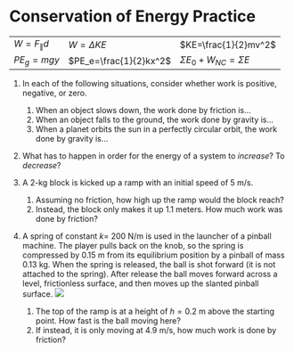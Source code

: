 Conservation of Energy Practice 
=========================

|                  |             |                    |
|------------------|-------------|--------------------|
|$W=F_{\parallel}d$|$W=\Delta KE$|$KE=\frac{1}{2}mv^2$|
|$PE_g=mgy$|$PE_e=\frac{1}{2}kx^2$|$\Sigma E_0+W_{NC}=\Sigma E$|
	
1. In each of the following situations, consider whether work is positive, negative, or zero.
	1. When an object slows down, the work done by friction is...
	2. When an object falls to the ground, the work done by gravity is...
	3. When a planet orbits the sun in a perfectly circular orbit, the work done by gravity is...
2. What has to happen in order for the energy of a system to *increase*?  To *decrease*?
3.  A 2-kg block is kicked up a ramp with an initial speed of 5 m/s.
	1. Assuming no friction, how high up the ramp would the block reach?
	2. Instead, the block only makes it up 1.1 meters.  How much work was done by friction?

4. A spring of constant $k=$ 200 N/m is used in the launcher of a pinball machine. The player pulls back on the knob, so the spring is compressed by 0.15 m from its equilibrium position by a pinball of mass 0.13 kg. When the spring is released, the ball is shot forward (it is not attached to the spring). After release the ball moves forward across a level, frictionless surface, and then moves up the slanted pinball surface.
![](pics/Picture1.png)
   1. The top of the ramp is at a height of $h=0.2$ m above the starting point.  How fast is the ball moving here?
   2.  If instead, it is only moving at 4.9 m/s, how much work is done by friction?


<!--stackedit_data:
eyJoaXN0b3J5IjpbLTc3MTEyOTU5NSwtMTkyNzQ4NjM4MywtMz
UwNjkzNDMyLC0xOTQ0MjQ4MTIwXX0=
-->